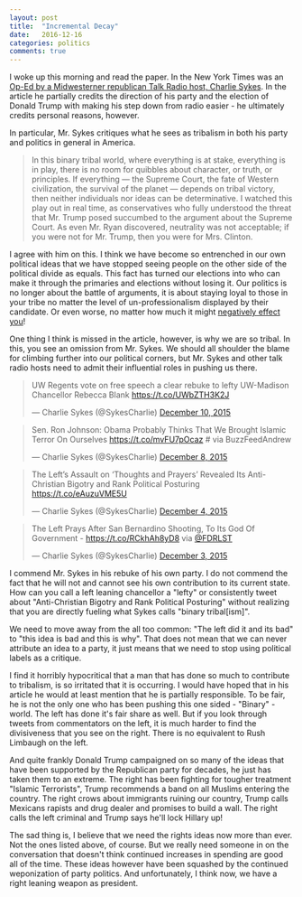 ```yaml
---
layout: post
title:  "Incremental Decay"
date:   2016-12-16
categories: politics
comments: true  
---
```


I woke up this morning and read the paper.  In the New York Times  was an [Op-Ed by a Midwesterner republican Talk Radio host, Charlie Sykes][nyt]. In the article he partially credits the direction of his party and the election of Donald Trump with making his step down from radio easier - he ultimately credits personal reasons, however.

In particular, Mr. Sykes critiques what he sees as tribalism in both his party and politics in general in America.  

> In this binary tribal world, where everything is at stake, everything is in play, there is no room for quibbles about character, or truth, or principles. If everything — the Supreme Court, the fate of Western civilization, the survival of the planet — depends on tribal victory, then neither individuals nor ideas can be determinative. I watched this play out in real time, as conservatives who fully understood the threat that Mr. Trump posed succumbed to the argument about the Supreme Court. As even Mr. Ryan discovered, neutrality was not acceptable; if you were not for Mr. Trump, then you were for Mrs. Clinton.

I agree with him on this.  I think we have become so entrenched in our own political ideas that we have stopped seeing people on the other side of the political divide as equals. This fact has turned our elections into who can make it through the primaries and elections without losing it.  Our politics is no longer about the battle of arguments, it is about staying loyal to those in your tribe no matter the level of un-professionalism displayed by their candidate. Or even worse, no matter how much it might [negatively effect you][vox1]!

One thing I think is missed in the article, however, is why we are so tribal.  In this, you see an omission from Mr. Sykes. We should all shoulder the blame for climbing further into our political corners, but Mr. Sykes and other talk radio hosts need to admit their influential roles in pushing us there.

<blockquote class="twitter-tweet" data-lang="en"><p lang="en" dir="ltr">UW Regents vote on free speech a clear rebuke to lefty UW-Madison Chancellor Rebecca Blank <a href="https://t.co/UWbZTH3K2J">https://t.co/UWbZTH3K2J</a></p>&mdash; Charlie Sykes (@SykesCharlie) <a href="https://twitter.com/SykesCharlie/status/674964996976214017">December 10, 2015</a></blockquote>
<script async src="//platform.twitter.com/widgets.js" charset="utf-8"></script>

<blockquote class="twitter-tweet" data-cards="hidden" data-lang="en"><p lang="en" dir="ltr">Sen. Ron Johnson: Obama Probably Thinks That We Brought Islamic Terror On Ourselves <a href="https://t.co/mvFU7pOcaz">https://t.co/mvFU7pOcaz</a> # via BuzzFeedAndrew</p>&mdash; Charlie Sykes (@SykesCharlie) <a href="https://twitter.com/SykesCharlie/status/674044231829340160">December 8, 2015</a></blockquote>
<script async src="//platform.twitter.com/widgets.js" charset="utf-8"></script>

<blockquote class="twitter-tweet" data-lang="en"><p lang="en" dir="ltr">The Left’s Assault on ‘Thoughts and Prayers’ Revealed Its Anti-Christian Bigotry and Rank Political Posturing <a href="https://t.co/eAuzuVME5U">https://t.co/eAuzuVME5U</a></p>&mdash; Charlie Sykes (@SykesCharlie) <a href="https://twitter.com/SykesCharlie/status/672747315757604868">December 4, 2015</a></blockquote>
<script async src="//platform.twitter.com/widgets.js" charset="utf-8"></script>

<blockquote class="twitter-tweet" data-lang="en"><p lang="en" dir="ltr">The Left Prays After San Bernardino Shooting, To Its God Of Government -  <a href="https://t.co/RCkhAh8yD8">https://t.co/RCkhAh8yD8</a> via <a href="https://twitter.com/FDRLST">@FDRLST</a></p>&mdash; Charlie Sykes (@SykesCharlie) <a href="https://twitter.com/SykesCharlie/status/672422781213016064">December 3, 2015</a></blockquote>
<script async src="//platform.twitter.com/widgets.js" charset="utf-8"></script>

I commend Mr. Sykes in his rebuke of his own party.  I do not commend the fact that he will not and cannot see his own contribution to its current state.  How can you call a left leaning chancellor a "lefty" or consistently tweet about "Anti-Christian Bigotry and Rank Political Posturing" without realizing that you are directly fueling what Sykes calls "binary tribal[ism]".  

We need to move away from the all too common: "The left did it and its bad" to "this idea is bad and this is why". That does not mean that we can never attribute an idea to a party, it just means that we need to stop using political labels as a critique. 

I find it horribly hypocritical that a man that has done so much to contribute to tribalism, is so irritated that it is occurring.  I would have hoped that in his article he would at least mention that he is partially responsible. To be fair, he is not the only one who has been pushing this one sided - "Binary" - world.  The left has done it's fair share as well. But if you look through tweets from commentators on the left, it is much harder to find the divisiveness that you see on the right. There is no equivalent to Rush Limbaugh on the left. 

And quite frankly Donald Trump campaigned on so many of the ideas that have been supported by the Republican party for decades, he just has taken them to an extreme.  The right has been fighting for tougher treatment "Islamic Terrorists", Trump recommends a band on all Muslims entering the country. The right crows about immigrants ruining our country, Trump calls Mexicans rapists and drug dealer and promises to build a wall.  The right calls the left criminal and Trump says he'll lock Hillary up!  

The sad thing is, I believe that we need the rights ideas now more than ever.  Not the ones listed above, of course.  But we really need someone in on the conversation that doesn't think continued increases in spending are good all of the time. These ideas however have been squashed by the continued weponization of party politics. And unfortunately, I think now, we have a right leaning weapon as president.  



[nyt]: http://www.nytimes.com/2016/12/15/opinion/sunday/charlie-sykes-on-where-the-right-went-wrong.html?action=click&pgtype=Homepage&region=CColumn&module=MostEmailed&version=Full&src=me&WT.nav=MostEmailed

[vox1]: http://www.vox.com/policy-and-politics/2016/12/16/13967888/freedom-caucus-regulations
